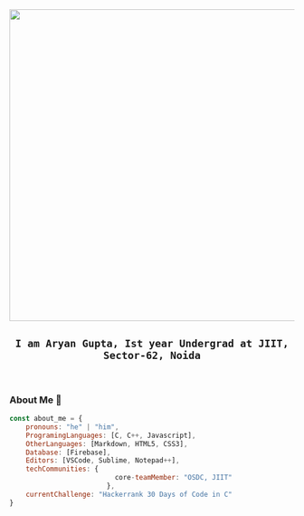 <div align="center">
  <!-- ### Hi there 👋 -->
  <img src="https://user-images.githubusercontent.com/94754702/151361105-f1eb05d3-5cbf-4f0d-9d4f-36263e78efa3.gif" width="550"/><br>
  
  ## ``I am Aryan Gupta, Ist year Undergrad at JIIT, Sector-62, Noida``
</div><br>

### About Me 👀
```javascript
const about_me = {
    pronouns: "he" | "him",
    ProgramingLanguages: [C, C++, Javascript],
    OtherLanguages: [Markdown, HTML5, CSS3],
    Database: [Firebase],
    Editors: [VSCode, Sublime, Notepad++],
    techCommunities: {
                          core-teamMember: "OSDC, JIIT"
                        },
    currentChallenge: "Hackerrank 30 Days of Code in C"
}
```
